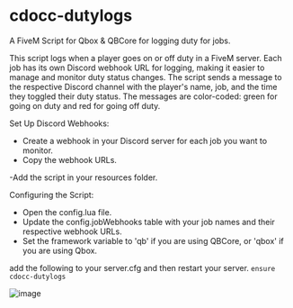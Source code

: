 # cdocc-dutylogs
A FiveM Script for Qbox &amp; QBCore for logging duty for jobs.

This script logs when a player goes on or off duty in a FiveM server. 
Each job has its own Discord webhook URL for logging, making it easier to manage and monitor duty status changes. 
The script sends a message to the respective Discord channel with the player's name, job, and the time they toggled their duty status. 
The messages are color-coded: green for going on duty and red for going off duty.


Set Up Discord Webhooks:

- Create a webhook in your Discord server for each job you want to monitor.
- Copy the webhook URLs.

-Add the script in your resources folder.

Configuring the Script:

- Open the config.lua file.
- Update the config.jobWebhooks table with your job names and their respective webhook URLs.
- Set the framework variable to 'qb' if you are using QBCore, or 'qbox' if you are using Qbox.

add the following to your server.cfg and then restart your server.
`ensure cdocc-dutylogs`

![image](https://github.com/user-attachments/assets/c062b2aa-f6a1-49f7-93fc-b2e39ce3c9b6)
